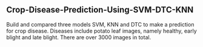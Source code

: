 ## Crop-Disease-Prediction-Using-SVM-DTC-KNN
Build and compared three models SVM, KNN and DTC to make a prediction for crop disease.
Diseases include potato leaf images, namely healthy, early blight and late blight. There are over 3000 images in total.
